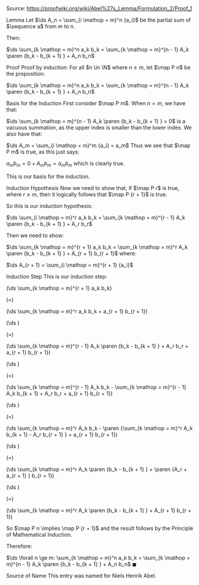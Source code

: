 # 

Source: https://proofwiki.org/wiki/Abel%27s_Lemma/Formulation_2/Proof_1



Lemma
Let $\ds A_n = \sum_{i \mathop = m}^n {a_i}$ be the partial sum of $\sequence a$ from $m$ to $n$.

Then:

$\ds \sum_{k \mathop = m}^n a_k b_k = \sum_{k \mathop = m}^{n - 1} A_k \paren {b_k - b_{k + 1} } + A_n b_n$


Proof
Proof by induction:
For all $n \in \N$ where $n \ge m$, let $\map P n$ be the proposition:

$\ds \sum_{k \mathop = m}^n a_k b_k = \sum_{k \mathop = m}^{n - 1} A_k \paren {b_k - b_{k + 1} } + A_n b_n$


Basis for the Induction
First consider $\map P m$.
When $n = m$, we have that:

$\ds \sum_{k \mathop = m}^{n - 1} A_k \paren {b_k - b_{k + 1} } = 0$
is a vacuous summation, as the upper index is smaller than the lower index.
We also have that:

$\ds A_m = \sum_{i \mathop = m}^m {a_i} = a_m$
Thus we see that $\map P m$ is true, as this just says:

$a_m b_m = 0 + A_m b_m = a_m b_m$
which is clearly true.

This is our basis for the induction.


Induction Hypothesis
Now we need to show that, if $\map P r$ is true, where $r \ge m$, then it logically follows that $\map P {r + 1}$ is true.

So this is our induction hypothesis:

$\ds \sum_{i \mathop = m}^r a_k b_k = \sum_{k \mathop = m}^{r - 1} A_k \paren {b_k - b_{k + 1} } + A_r b_r$

Then we need to show:

$\ds \sum_{k \mathop = m}^{r + 1} a_k b_k = \sum_{k \mathop = m}^r A_k \paren {b_k - b_{k + 1} } + A_{r + 1} b_{r + 1}$
where:

$\ds A_{r + 1} = \sum_{i \mathop = m}^{r + 1} {a_i}$


Induction Step
This is our induction step:














\(\ds \sum_{k \mathop = m}^{r + 1} a_k b_k\)

\(=\)







\(\ds \sum_{k \mathop = m}^r a_k b_k + a_{r + 1} b_{r + 1}\)




















\(\ds \)

\(=\)







\(\ds \sum_{k \mathop = m}^{r - 1} A_k \paren {b_k - b_{k + 1} } + A_r b_r + a_{r + 1} b_{r + 1}\)




















\(\ds \)

\(=\)







\(\ds \sum_{k \mathop = m}^{r - 1} A_k b_k - \sum_{k \mathop = m}^{r - 1} A_k b_{k + 1} + A_r b_r + a_{r + 1} b_{r + 1}\)




















\(\ds \)

\(=\)







\(\ds \sum_{k \mathop = m}^r A_k b_k - \paren {\sum_{k \mathop = m}^r A_k b_{k + 1} - A_r b_{r + 1} } + a_{r + 1} b_{r + 1}\)




















\(\ds \)

\(=\)







\(\ds \sum_{k \mathop = m}^r A_k \paren {b_k - b_{k + 1} } + \paren {A_r + a_{r + 1} } b_{r + 1}\)




















\(\ds \)

\(=\)







\(\ds \sum_{k \mathop = m}^r A_k \paren {b_k - b_{k + 1} } + A_{r + 1} b_{r + 1}\)









So $\map P n \implies \map P {r + 1}$ and the result follows by the Principle of Mathematical Induction.

Therefore:

$\ds \forall n \ge m: \sum_{k \mathop = m}^n a_k b_k = \sum_{k \mathop = m}^{n - 1} A_k \paren {b_k - b_{k + 1} } + A_n b_n$
$\blacksquare$


Source of Name
This entry was named for Niels Henrik Abel.





